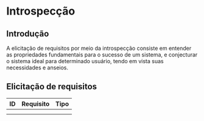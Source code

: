 # Introspecção

## Introdução

A elicitação de requisitos por meio da introspecção consiste em entender as propriedades fundamentais para o sucesso de um sistema, 
e conjecturar o sistema ideal para determinado usuário, tendo em vista suas necessidades e anseios.

## Elicitação de requisitos



|        ID         | Requisito | Tipo |      
| :----------------------: | :--------------------: | :-----------------: | 
|    |                     |          |    
|    |                     |          |   

